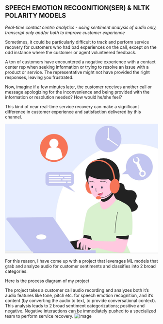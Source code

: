 ## **SPEECH EMOTION RECOGNITION(SER) & NLTK POLARITY MODELS**


*Real-time contact centre analytics - using sentiment analysis of audio only, transcript only and/or both to improve customer experience*

Sometimes, it could be particularly difficult to track and perform service recovery for customers who had bad experiences on the call, except on the odd instance where the customer or agent volunteered feedback.

A ton of customers have encountered a negative experience with a contact center rep when seeking information or trying to resolve an issue with a product or service. The representative might not have provided the right responses, leaving you frustrated.

Now, imagine if a few minutes later, the customer receives another call or message apologizing for the inconvenience and being provided with the information or resolution needed? How would he/she feel?

This kind of near real-time service recovery can make a significant difference in customer experience and satisfaction delivered by this channel.

<img src="https://github.com/Sarah-Data/Real-time-contact-centre-analytics---Sentiment-Analysis/blob/main/Contact%20Centre%20jpeg.jpg" width="550" height="auto">


For this reason, I have come up with a project that leverages ML models that grab and analyze audio for customer sentiments and classifies into 2 broad categories. 

Here is the process diagram of my project 


The project takes a customer call audio recording and analyzes both it’s audio features like tone, pitch etc. for speech emotion recognition, and it’s content (by converting the audio to text, to provide conversational context). This analysis leads to 2 broad sentiment categorizations; positive and negative. Negative interactions can be immediately pushed to a specialized team to perform service recovery.
![image](https://github.com/Sarah-Data/Real-time-contact-centre-analytics---Sentiment-Analysis/assets/128204536/27d230dd-0817-43c1-96b1-7789f21ae37b)

